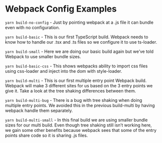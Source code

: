 # Webpack Config Examples
`yarn build-no-config` - Just by pointing webpack at a .js file it can bundle even with no configuration.

`yarn build-basic` - This is our first TypeScript build. Webpack needs to know how to handle our .tsx and .ts files so we configure it to use ts-loader.

`yarn build-small` - Here we are doing our basic build again but we’ve told Webpack to use smaller bundle sizes.

`yarn build-basic-css` - This shows webpacks ability to import css files using css-loader and inject into the dom with style-loader.

`yarn build-multi` - This is our first multiple entry point Webpack build. Webpack will make 3 different sites for us based on the 3 entry points we give it. Take a look at the tree shaking differences between them.

`yarn build-multi-bug` - There is a bug with tree shaking when doing multiple entry points. We avoided this in the previous build-multi by having webpack handle them separately.

`yarn build-multi-small` - In this final build we are using smaller bundle sizes for our multi build. Even though tree shaking still isn’t working here, we gain some other benefits because webpack sees that some of the entry points share code so it is sharing .js files.
